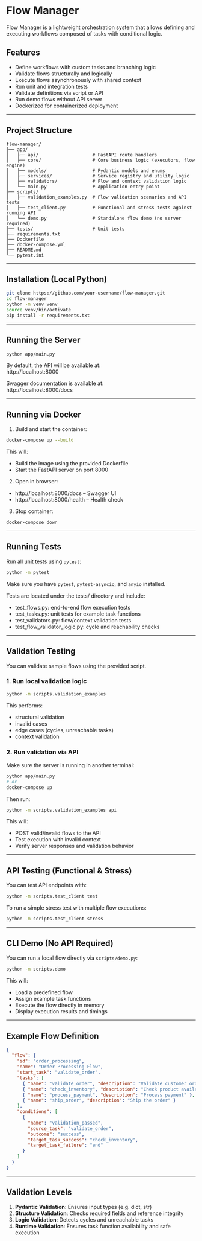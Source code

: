 # Flow Manager

Flow Manager is a lightweight orchestration system that allows defining and executing workflows composed of tasks with conditional logic.

## Features

- Define workflows with custom tasks and branching logic
- Validate flows structurally and logically
- Execute flows asynchronously with shared context
- Run unit and integration tests
- Validate definitions via script or API
- Run demo flows without API server
- Dockerized for containerized deployment

---

## Project Structure

```
flow-manager/
├── app/
│   ├── api/                    # FastAPI route handlers
│   ├── core/                   # Core business logic (executors, flow engine)
│   ├── models/                 # Pydantic models and enums
│   ├── services/               # Service registry and utility logic
│   ├── validators/             # Flow and context validation logic
│   └── main.py                 # Application entry point
├── scripts/
│   ├── validation_examples.py  # Flow validation scenarios and API tests
│   ├── test_client.py          # Functional and stress tests against running API
│   └── demo.py                 # Standalone flow demo (no server required)
├── tests/                      # Unit tests
├── requirements.txt
├── Dockerfile
├── docker-compose.yml
├── README.md
└── pytest.ini
```

---

## Installation (Local Python)

```bash
git clone https://github.com/your-username/flow-manager.git
cd flow-manager
python -m venv venv
source venv/bin/activate
pip install -r requirements.txt
```

---

## Running the Server

```bash
python app/main.py
```

By default, the API will be available at:  
http://localhost:8000

Swagger documentation is available at:  
http://localhost:8000/docs

---

## Running via Docker

1. Build and start the container:

```bash
docker-compose up --build
```

This will:

- Build the image using the provided Dockerfile
- Start the FastAPI server on port 8000

2. Open in browser:

- http://localhost:8000/docs – Swagger UI
- http://localhost:8000/health – Health check

3. Stop container:

```bash
docker-compose down
```

---

## Running Tests

Run all unit tests using `pytest`:

```bash
python -m pytest
```

Make sure you have `pytest`, `pytest-asyncio`, and `anyio` installed.

Tests are located under the tests/ directory and include:
- test_flows.py: end-to-end flow execution tests
- test_tasks.py: unit tests for example task functions
- test_validators.py: flow/context validation tests
- test_flow_validator_logic.py: cycle and reachability checks

---

## Validation Testing

You can validate sample flows using the provided script.

### 1. Run local validation logic

```bash
python -m scripts.validation_examples
```

This performs:

- structural validation
- invalid cases
- edge cases (cycles, unreachable tasks)
- context validation

### 2. Run validation via API

Make sure the server is running in another terminal:

```bash
python app/main.py
# or
docker-compose up
```

Then run:

```bash
python -m scripts.validation_examples api
```

This will:

- POST valid/invalid flows to the API
- Test execution with invalid context
- Verify server responses and validation behavior

---

## API Testing (Functional & Stress)

You can test API endpoints with:

```bash
python -m scripts.test_client test
```

To run a simple stress test with multiple flow executions:

```bash
python -m scripts.test_client stress
```

---

## CLI Demo (No API Required)

You can run a local flow directly via `scripts/demo.py`:

```bash
python -m scripts.demo
```

This will:

- Load a predefined flow
- Assign example task functions
- Execute the flow directly in memory
- Display execution results and timings

---

## Example Flow Definition

```json
{
  "flow": {
    "id": "order_processing",
    "name": "Order Processing Flow",
    "start_task": "validate_order",
    "tasks": [
      { "name": "validate_order", "description": "Validate customer order" },
      { "name": "check_inventory", "description": "Check product availability" },
      { "name": "process_payment", "description": "Process payment" },
      { "name": "ship_order", "description": "Ship the order" }
    ],
    "conditions": [
      {
        "name": "validation_passed",
        "source_task": "validate_order",
        "outcome": "success",
        "target_task_success": "check_inventory",
        "target_task_failure": "end"
      }
    ]
  }
}
```

---

## Validation Levels

1. **Pydantic Validation**: Ensures input types (e.g. dict, str)
2. **Structure Validation**: Checks required fields and reference integrity
3. **Logic Validation**: Detects cycles and unreachable tasks
4. **Runtime Validation**: Ensures task function availability and safe execution